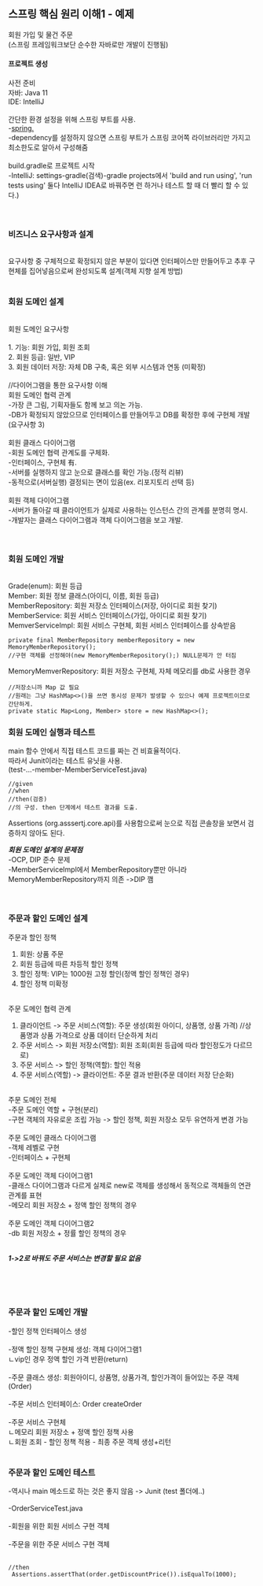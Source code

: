 ## 스프링 핵심 원리 이해1 - 예제
 회원 가입 및 물건 주문 <br/>
 (스프링 프레임워크보단 순수한 자바로만 개발이 진행됨)<br/>
 
 #### 프로젝트 생성
 
 사전 준비<br/>
 자바: Java 11<br/>
 IDE: IntelliJ<br/>
 <br/>
 간단한 환경 설정을 위해 스프링 부트를 사용.<br/>
 -[spring.](https://start.spring.io/)<br/>
 -dependency를 설정하지 않으면 스프링 부트가 스프링 코어쪽 라이브러리만 가지고 최소한도로 알아서 구성해줌<br/>
 <br/>
 build.gradle로 프로젝트 시작<br/>
 -IntelliJ: settings-gradle(검색)-gradle projects에서 'build and run using', 'run tests using' 둘다 IntelliJ IDEA로 바꿔주면 런 하거나 테스트 할 때 더 빨리 할 수 있다.)<br/>
<br/>
<br/>
 ### 비즈니스 요구사항과 설계
<br/>
 요구사항 중 구체적으로 확정되지 않은 부분이 있다면 인터페이스만 만들어두고 추후 구현체를 집어넣음으로써 완성되도록 설계(객체 지향 설계 방법)
<br/>
<br/>

### 회원 도메인 설계

<br/>
 회원 도메인 요구사항<br/><br/>
 1. 기능: 회원 가입, 회원 조회<br/>
 2. 회원 등급: 일반, VIP<br/>
 3. 회원 데이터 저장: 자체 DB 구축, 혹은 외부 시스템과 연동 (미확정)<br/>
<br/>
 //다이어그램을 통한 요구사항 이해<br/>
 회원 도메인 협력 관계<br/>
 -가장 큰 그림, 기획자들도 함께 보고 의논 가능.<br/>
 -DB가 확정되지 않았으므로 인터페이스를 만들어두고 DB를 확정한 후에 구현체 개발(요구사항 3)<br/>
 <br/>
 회원 클래스 다이어그램<br/>
 -회원 도메인 협력 관계도를 구체화. <br/>
 -인터페이스, 구현체 有. <br/>
 -서버를 실행하지 않고 눈으로 클래스를 확인 가능.(정적 리뷰)<br/>
 -동적으로(서버실행) 결정되는 면이 있음(ex. 리포지토리 선택 등)<br/>
 <br/>
 회원 객체 다이어그램<br/>
 -서버가 돌아갈 때 클라이언트가 실제로 사용하는 인스턴스 간의 관계를 분명히 명시.<br/>
 -개발자는 클래스 다이어그램과 객체 다이어그램을 보고 개발.<br/>
 <br/><br/>
 
### 회원 도메인 개발
 <br/>
 Grade(enum): 회원 등급<br/>
 Member: 회원 정보 클래스(아이디, 이름, 회원 등급)<br/>
 MemberRepository: 회원 저장소 인터페이스(저장, 아이디로 회원 찾기)<br/>
 MemberService: 회원 서비스 인터페이스(가입, 아이디로 회원 찾기)<br/>
 MemverServiceImpl: 회원 서비스 구현체, 회원 서비스 인터페이스를 상속받음<br/>
 
 ```
 private final MemberRepository memberRepository = new MemoryMemberRepository();
 //구현 객체를 선정해야(new MemoryMemberRepository();) NULL문제가 안 터짐
 ```
 
 MemoryMemverRepository: 회원 저장소 구현체, 자체 메모리를 db로 사용한 경우
 
 ```
 //저장소니까 Map 값 필요
 //원래는 그냥 HashMap<>()을 쓰면 동시성 문제가 발생할 수 있으나 예제 프로젝트이므로 간단하게.
 private static Map<Long, Member> store = new HashMap<>();
 ```
 
### 회원 도메인 실행과 테스트

 main 함수 안에서 직접 테스트 코드를 짜는 건 비효율적이다.<br/>
 따라서 Junit이라는 테스트 유닛을 사용.<br/>
 (test-...-member-MemberServiceTest.java)<br/>
 
 ```
 //given
 //when
 //then(검증)
 //의 구성. then 단계에서 테스트 결과를 도출.
 ```
 
 Assertions (org.asssertj.core.api)를 사용함으로써 눈으로 직접 콘솔창을 보면서 검증하지 않아도 된다.<br/>
 
 ***회원 도메인 설계의 문제점*** <br/>
 -OCP, DIP 준수 문제<br/>
 -MemberServiceImpl에서 MemberRepository뿐만 아니라 MemoryMemberRepository까지 의존 ->DIP 깸<br/>
 <br/>
 <br/>
 
 ### 주문과 할인 도메인 설계 <br/>

 주문과 할인 정책<br/>
 1. 회원: 상품 주문<br/>
 2. 회원 등급에 따른 차등적 할인 정책<br/>
 3. 할인 정책: VIP는 1000원 고정 할인(정액 할인 정책인 경우)<br/>
 4. 할인 정책 미확정<br/>
<br/>
 주문 도메인 협력 관계<br/>
 
 1. 클라이언트 -> 주문 서비스(역할): 주문 생성(회원 아이디, 상품명, 상품 가격)
 //상품명과 상품 가격으로 상품 데이터 단순하게 처리
 2. 주문 서비스 -> 회원 저장소(역할): 회원 조회(회원 등급에 따라 할인정도가 다르므로)
 3. 주문 서비스 -> 할인 정책(역할): 할인 적용
 4. 주문 서비스(역할) -> 클라이언트: 주문 결과 반환(주문 데이터 저장 단순화)
<br/>
 주문 도메인 전체<br/>
 -주문 도메인 역할 + 구현(분리)<br/>
 -구현 객체의 자유로운 조립 가능 -> 할인 정책, 회원 저장소 모두 유연하게 변경 가능<br/>
<br/>
 주문 도메인 클래스 다이어그램<br/>
 -객체 레벨로 구현<br/>
 -인터페이스 + 구현체<br/>
 <br/>
 주문 도메인 객체 다이어그램1<br/>
 -클래스 다이어그램과 다르게 실제로 new로 객체를 생성해서 동적으로 객체들의 연관관계를 표현<br/>
 -메모리 회원 저장소 + 정액 할인 정책의 경우<br/>
 <br/>
 주문 도메인 객체 다이어그램2<br/>
 -db 회원 저장소 + 정률 할인 정책의 경우<br/>
 <br/>
 
 ***1->2로 바꿔도 주문 서비스는 변경할 필요 없음***
 
<br/>
<br/>
<br/>

### 주문과 할인 도메인 개발 <br/>

 -할인 정책 인터페이스 생성<br/><br/>
 -정액 할인 정책 구현체 생성: 객체 다이어그램1<br/>
  ㄴvip인 경우 정액 할인 가격 반환(return)<br/><br/>
 -주문 클래스 생성: 회원아이디, 상품명, 상품가격, 할인가격이 들어있는 주문 객체(Order)<br/><br/>
 -주문 서비스 인터페이스: Order createOrder<br/><br/>
 -주문 서비스 구현체<br/>
  ㄴ메모리 회원 저장소 + 정액 할인 정책 사용<br/>
  ㄴ회원 조회 - 할인 정책 적용 - 최종 주문 객체 생성+리턴<br/>
<br/>

### 주문과 할인 도메인 테스트 <br/>

 -역시나 main 메소드로 하는 것은 좋지 않음 -> Junit (test 폴더에..)<br/><br/>
 -OrderServiceTest.java<br/><br/>
 -회원을 위한 회원 서비스 구현 객체<br/><br/>
 -주문을 위한 주문 서비스 구현 객체<br/><br/>
 
 ```
 //then
  Assertions.assertThat(order.getDiscountPrice()).isEqualTo(1000);
 ```
 
 <br/><br/><br/>
 
 
 
 
 
 
 
 
 
 
 
 

